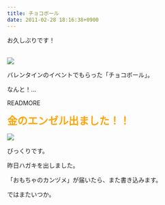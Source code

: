 ```yaml
---
title: チョコボール
date: 2011-02-28 18:16:38+0900
---
```

<p>お久しぶりです！</p><br />
<img src="https://lh6.googleusercontent.com/_k8x9PZSlKHk/TWdzELZ6ArI/AAAAAAAAAeU/6_T6Y3QKsdk/s640/DSC03635.JPG" />
<p>バレンタインのイベントでもらった「チョコボール」。</p>
<p>なんと！…</p>
READMORE
<p><strong><span style="font-size:24px;"><span style="color:Orange;">金のエンゼル出ました！！</span></span></strong></p>
<img src="https://lh5.googleusercontent.com/_k8x9PZSlKHk/TWdzCx-qbjI/AAAAAAAAAeQ/THBNVbaDnYU/s640/DSC03636.JPG" />
<p>びっくりです。</p>
<p>昨日ハガキを出しました。</p>
<p>「おもちゃのカンヅメ」が届いたら、また書き込みます。</p>
<p>ではまたいつか。</p>
